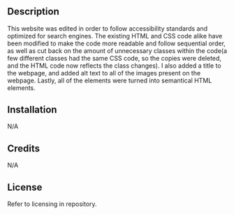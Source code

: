 # <First-Challenge>

## Description

This website was edited in order to follow accessibility standards and optimized for search engines. The existing HTML and CSS code alike have been modified to make the code more readable and follow sequential order, as well as cut back on the amount of unnecessary classes within the code(a few different classes had the same CSS code, so the copies were deleted, and the HTML code now reflects the class changes). I also added a title to the webpage, and added alt text to all of the images present on the webpage. Lastly, all of the </div> elements were turned into semantical HTML elements. 

## Installation

N/A

## Credits

N/A

## License

Refer to licensing in repository.
